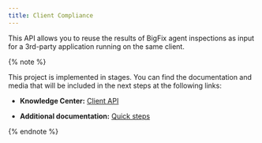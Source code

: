 ```yaml
---
title: Client Compliance
---
```


This API allows you to reuse the results of BigFix agent inspections as input for a 3rd-party application running on the same client.

{% note %}

This project is implemented in stages. You can find the documentation and media that will be included in the next steps at the following links:

* **Knowledge Center:** [Client API](http://www-01.ibm.com/support/knowledgecenter/SS6MER_9.2.0/com.ibm.tivoli.tem.doc_9.2/Platform/API_Reference/ClientAPI/ClientIntro.html)

* **Additional documentation:** [Quick steps](http://www.ibm.com/developerworks/community/wikis/home?lang=en#!/wiki/Tivoli%20Endpoint%20Manager/page/Client%20Compliance%20API)

{% endnote %}
